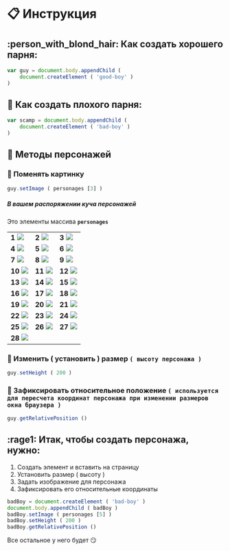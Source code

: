 # :clipboard: Инструкция

## :person_with_blond_hair: Как создать хорошего парня:
```javascript
var guy = document.body.appendChild (
    document.createElement ( 'good-boy' )
)
```
## :japanese_ogre: Как создать плохого парня:
```javascript
var scamp = document.body.appendChild (
    document.createElement ( 'bad-boy' )
)
```

## :two_men_holding_hands: Методы персонажей

### :older_man: Поменять картинку
```javascript
guy.setImage ( personages [3] )
```
##### В вашем распоряжении куча персонажей

Это элементы массива **`personages`**

| | | |
|-|-|-|
| **1** ![](https://github.com/garevna/game/blob/master/personages/01.gif?raw=true)| **2** ![](https://github.com/garevna/game/blob/master/personages/05.gif?raw=true)| **3** ![](https://github.com/garevna/game/blob/master/personages/31.gif?raw=true) |
| **4** ![](https://github.com/garevna/game/blob/master/personages/32.gif?raw=true) | **5** ![](https://github.com/garevna/game/blob/master/personages/33.gif?raw=true)| **6** ![](https://github.com/garevna/game/blob/master/personages/21.gif?raw=true) |
| **7** ![](https://github.com/garevna/game/blob/master/personages/34.gif?raw=true) | **8** ![](https://github.com/garevna/game/blob/master/personages/07.gif?raw=true) | **9** ![](https://github.com/garevna/game/blob/master/personages/10-2.gif?raw=true) |
| **10** ![](https://github.com/garevna/game/blob/master/personages/36.gif?raw=true) | **11** ![](https://github.com/garevna/game/blob/master/personages/28.gif?raw=true) | **12** ![](https://github.com/garevna/game/blob/master/personages/29-1.gif?raw=true) |
| **13** ![](https://github.com/garevna/game/blob/master/personages/30.gif?raw=true) | **14** ![](https://github.com/garevna/game/blob/master/personages/26.gif?raw=true) | **15** ![](https://github.com/garevna/game/blob/master/personages/37.gif?raw=true) |
| **16** ![](https://github.com/garevna/game/blob/master/personages/24.gif?raw=true) | **17** ![](https://github.com/garevna/game/blob/master/personages/23.gif?raw=true) | **18** ![](https://github.com/garevna/game/blob/master/personages/22.gif?raw=true) |
| **19** ![](https://github.com/garevna/game/blob/master/personages/27.gif?raw=true) | **20** ![](https://github.com/garevna/game/blob/master/personages/25.gif?raw=true) | **21** ![](https://github.com/garevna/game/blob/master/personages/13.gif?raw=true) |
| **22** ![](https://github.com/garevna/game/blob/master/personages/15.gif?raw=true) | **23** ![](https://github.com/garevna/game/blob/master/personages/11.gif?raw=true) | **24** ![](https://github.com/garevna/game/blob/master/personages/09.gif?raw=true) |
| **25** ![](https://github.com/garevna/game/blob/master/personages/38.gif?raw=true) | **26** ![](https://github.com/garevna/game/blob/master/personages/02.gif?raw=true) | **27** ![](https://github.com/garevna/game/blob/master/personages/12.gif?raw=true) |
| **28** ![](https://github.com/garevna/game/blob/master/personages/14.gif?raw=true) |

<!-- [personages [29]](https://github.com/garevna/game/blob/master/personages/17.gif?raw=true) -->

### :triangular_ruler: Изменить ( установить ) размер `( высоту персонажа )`

```javascript
guy.setHeight ( 200 )
```

### :pushpin: Зафиксировать относительное положение `( используется для пересчета координат персонажа при изменении размеров окна браузера )`
```javascript
guy.getRelativePosition ()
```

## :rage1: Итак, чтобы создать персонажа, нужно:

1. Создать элемент и вставить на страницу
2. Установить размер ( высоту )
3. Задать изображение для персонажа
4. Зафиксировать его относительные координаты

```javascript
badBoy = document.createElement ( 'bad-boy' )
document.body.appendChild ( badBoy )
badBoy.setImage ( personages [5] )
badBoy.setHeight ( 200 )
badBoy.getRelativePosition ()
```

Все остальное у него будет :smirk:
